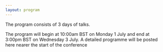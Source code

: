 ```yaml
---
layout: program
---
```


The program consists of 3 days of talks.

The program will begin at 10:00am BST on Monday 1 July and end at 3:00pm BST on Wednesday 3 July. A detailed programme will be posted here nearer the start of the conference

